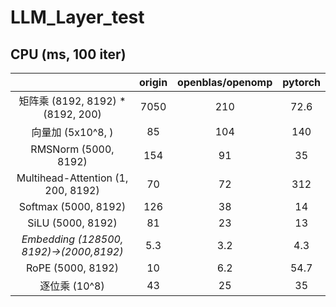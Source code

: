 # LLM_Layer_test
## CPU (ms, 100 iter)
||origin|openblas/openomp|pytorch|
|:---:|:---:|:---:|:---:|
|矩阵乘 (8192, 8192) * (8192, 200)|7050|210|72.6|
|向量加 (5x10^8, )|85|104|140|
|RMSNorm (5000, 8192)|154|91|35|
|Multihead-Attention (1, 200, 8192)|70|72|312|
|Softmax (5000, 8192)|126|38|14|
|SiLU (5000, 8192)|81|23|13|
|*Embedding (128500, 8192)→(2000,8192)*|5.3|3.2|4.3|
|RoPE (5000, 8192)|10|6.2|54.7|
|逐位乘 (10^8)|43|25|35|

